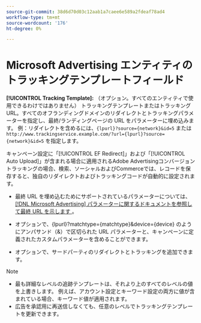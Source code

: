 ```yaml
---
source-git-commit: 38d6d70d03c12aab1a7caee6e589a2fdeaf78ad4
workflow-type: tm+mt
source-wordcount: '176'
ht-degree: 0%

---
```

# Microsoft Advertising エンティティのトラッキングテンプレートフィールド

<!-- Search CRUD and bulk edit of Microsoft entity settings -->

**[!UICONTROL Tracking Template]:** （オプション。すべてのエンティティで使用できるわけではありません） トラッキングテンプレートまたはトラッキング URL。すべてのオフランディングドメインのリダイレクトとトラッキングパラメーターを指定し、最終/ランディングページの URL をパラメーターに埋め込みます。 例：リダイレクトを含めるには、`{lpurl}?source={network}&id=5` または `http://www.trackingservice.example.com/?url={lpurl}?source={network}&id=5` を指定します。

キャンペーン設定に「[!UICONTROL EF Redirect]」および「[!UICONTROL Auto Upload]」が含まれる場合に適用されるAdobe Advertisingコンバージョントラッキングの場合、検索、ソーシャルおよびCommerceでは、レコードを保存すると、独自のリダイレクトおよびトラッキングコードが自動的に設定されます。

* 最終 URL を埋め込むためにサポートされているパラメーターについては、[[!DNL Microsoft Advertising]  パラメーターに関するドキュメントを参照して最終 URL を示します &#x200B;](https://help.ads.microsoft.com/#apex/3/en/56799)。

* オプションで、{lpurl}?matchtype={matchtype}&amp;device={device} のようにアンパサンド（&amp;）で区切られた URL パラメーターと、キャンペーンに定義されたカスタムパラメーターを含めることができます。

* オプションで、サードパーティのリダイレクトとトラッキングを追加できます。

<!-- Some entities may need additional/different notes. Try to keep this applicable to all MS entities. -->

>[!NOTE]
>
>* 最も詳細なレベルの追跡テンプレートは、それより上のすべてのレベルの値を上書きします。 例えば、アカウント設定とキーワード設定の両方に値が含まれている場合、キーワード値が適用されます。
>* 広告を承認用に再送信しなくても、任意のレベルでトラッキングテンプレートを更新できます。
